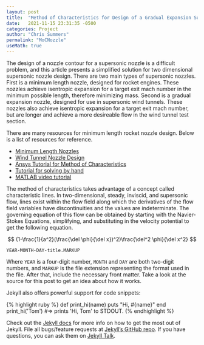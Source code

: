 ```yaml
---
layout: post
title:  "Method of Characteristics for Design of a Gradual Expansion Supersonic Wind Tunnel Nozzle"
date:   2021-11-15 23:31:35 -0500
categories: Project
author: "Chris Summers"
permalink: "MoCNozzle"
useMath: true
---
```

The design of a nozzle contour for a supersonic nozzle is a difficult problem, and this article presents a simplified solution for two dimensional supersonic nozzle design. There are two main types of supersonic nozzles.
First is a minimum length nozzle, designed for rocket engines. These nozzles achieve isentropic expansion for a target exit mach number in the minimum possible length, therefore minimizing mass.
Second is a gradual expansion nozzle, designed for use in supersonic wind tunnels. These nozzles also achieve isentropic expansion for a target exit mach number, but are longer and achieve a more desireable flow in the wind tunnel test section. 

There are many resources for minimum length rocket nozzle design. Below is a list of resources for reference. 
- [Minimum Length Nozzles][Paper-1]  
- [Wind Tunnel Nozzle Design][Paper-2] 
- [Ansys Tutorial for Method of Characteristics][Video-1]
- [Tutorial for solving by hand][Video-2]
- [MATLAB video tutorial][Video-3]

The method of characteristics takes advantage of a concept called characteristic lines. 
In two-dimensional, steady, inviscid, and supersonic flow, lines exist within the flow field along which the derivatives of the flow field variables have discontinuities and the values are indeterminate. 
The governing equation of this flow can be obtained by starting with the Navier-Stokes Equations, simplifying, and substituting in the velocity potential to get the following equation.

$$ (1-\frac{1}{a^2}(\frac{\del \phi}{\del x})^2)\frac{\del^2 \phi}{\del x^2} $$

`YEAR-MONTH-DAY-title.MARKUP`

Where `YEAR` is a four-digit number, `MONTH` and `DAY` are both two-digit numbers, and `MARKUP` is the file extension representing the format used in the file. After that, include the necessary front matter. Take a look at the source for this post to get an idea about how it works.

Jekyll also offers powerful support for code snippets:

{% highlight ruby %}
def print_hi(name)
  puts "Hi, #{name}"
end
print_hi('Tom')
#=> prints 'Hi, Tom' to STDOUT.
{% endhighlight %}

Check out the [Jekyll docs][jekyll-docs] for more info on how to get the most out of Jekyll. File all bugs/feature requests at [Jekyll’s GitHub repo][jekyll-gh]. If you have questions, you can ask them on [Jekyll Talk][jekyll-talk].

[Paper-1]: https://www.ijert.org/research/design-of-a-supersonic-nozzle-using-method-of-characteristics-IJERTV2IS110026.pdf
[Paper-2]: https://www.researchgate.net/publication/273460548_Design_of_supersonic_wind_tunnel_using_method_of_characteristics
[Video-1]: https://www.youtube.com/watch?v=k4RNsTLpbng
[Video-2]: https://www.youtube.com/watch?v=kfq-O-lho08
[Video-3]: https://youtu.be/iRuG_Zbz2Ig
[jekyll-docs]: https://jekyllrb.com/docs/home
[jekyll-gh]:   https://github.com/jekyll/jekyll
[jekyll-talk]: https://talk.jekyllrb.com/
